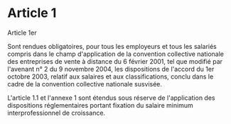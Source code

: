# Article 1

Article 1er

Sont rendues obligatoires, pour tous les employeurs et tous les salariés compris dans le champ d'application de la convention collective nationale des entreprises de vente à distance du 6 février 2001, tel que modifié par l'avenant n° 2 du 9 novembre 2004, les dispositions de l'accord du 1er octobre 2003, relatif aux salaires et aux classifications, conclu dans le cadre de la convention collective nationale susvisée.

L'article 1.1 et l'annexe 1 sont étendus sous réserve de l'application des dispositions réglementaires portant fixation du salaire minimum interprofessionnel de croissance.

